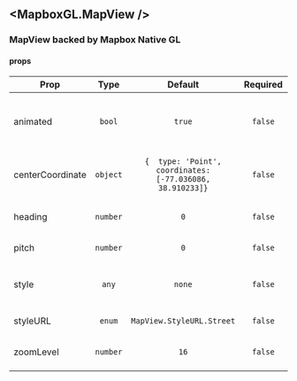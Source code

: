 ## <MapboxGL.MapView />
### MapView backed by Mapbox Native GL
    

#### props
| Prop | Type | Default | Required | Description |
| ---- | :--: | :-----: | :------: | ----------: |
| animated | `bool` | `true` | `false` | Animates changes between pitch and bearing |
| centerCoordinate | `object` | `{  type: 'Point',  coordinates: [-77.036086, 38.910233]}` | `false` | Initial center coordinate on map |
| heading | `number` | `0` | `false` | Initial heading on map |
| pitch | `number` | `0` | `false` | Initial pitch on map |
| style | `any` | `none` | `false` | Style for wrapping React Native View |
| styleURL | `enum` | `MapView.StyleURL.Street` | `false` | Style URL for map |
| zoomLevel | `number` | `16` | `false` | Initial zoom level of map |

    